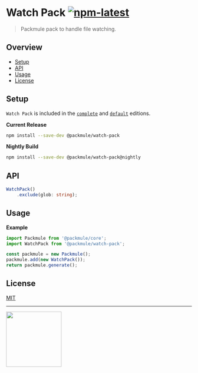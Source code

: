 # Watch Pack [![npm-latest]][npm]

> Packmule pack to handle file watching.

## Overview

-   [Setup](#setup)
-   [API](#api)
-   [Usage](#usage)
-   [License](#license)

## Setup

`Watch Pack` is included in the [`complete`][edition-complete] and [`default`][edition-default] editions.

**Current Release**

```bash
npm install --save-dev @packmule/watch-pack
```

**Nightly Build**

```bash
npm install --save-dev @packmule/watch-pack@nightly
```

## API

```typescript
WatchPack()
    .exclude(glob: string);
```

## Usage

**Example**

```typescript
import Packmule from '@packmule/core';
import WatchPack from '@packmule/watch-pack';

const packmule = new Packmule();
packmule.add(new WatchPack());
return packmule.generate();
```

## License

[MIT](https://choosealicense.com/licenses/mit/)

---

[<img src="https://www.pixelart.at/fileadmin/images/logo-new/logo.svg" width="150">](https://www.pixelart.at/)

[packmule-hints]: https://www.npmjs.com/package/@packmule/core#hints
[packmule-api]: https://www.npmjs.com/package/@packmule/core#api
[npm]: https://www.npmjs.com/package/@packmule/watch-pack
[npm-latest]: https://img.shields.io/npm/v/@packmule/watch-pack/latest?color=%230AC2FF&label=release&style=for-the-badge
[edition-default]: https://www.npmjs.com/package/@packmule/default
[edition-complete]: https://www.npmjs.com/package/@packmule/complete
